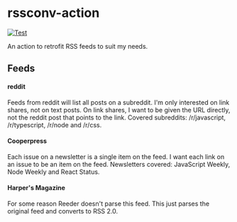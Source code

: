 # rssconv-action

[![Test](https://github.com/ruicosta042/rssconv-action/actions/workflows/test.yml/badge.svg)](https://github.com/ruicosta042/rssconv-action/actions/workflows/test.yml)

An action to retrofit RSS feeds to suit my needs.

## Feeds

#### reddit

Feeds from reddit will list all posts on a subreddit. I'm only interested on link shares, not on text posts. On link shares, I want to be given the URL directly, not the reddit post that points to the link. Covered subreddits: /r/javascript, /r/typescript, /r/node and /r/css.

#### Cooperpress

Each issue on a newsletter is a single item on the feed. I want each link on an issue to be an item on the feed. Newsletters covered: JavaScript Weekly, Node Weekly and React Status.

#### Harper's Magazine

For some reason Reeder doesn't parse this feed. This just parses the original feed and converts to RSS 2.0.
